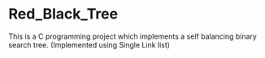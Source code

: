 # Red_Black_Tree
This is a C programming project which implements a self balancing binary search tree. (Implemented using Single Link list)
